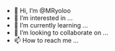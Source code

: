 - 👋 Hi, I’m @MRyoloo
- 👀 I’m interested in ...
- 🌱 I’m currently learning ...
- 💞️ I’m looking to collaborate on ...
- 📫 How to reach me ...

<!---
MRyoloo/MRyoloo is a ✨ special ✨ repository because its `README.md` (this file) appears on your GitHub profile.
You can click the Preview link to take a look at your changes.
--->
